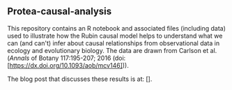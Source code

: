 ## Protea-causal-analysis
This repository contains an R notebook and associated files (including data)
used to illustrate how the Rubin causal model helps to understand what we
can (and can't) infer about causal relationships from observational data in
ecology and evolutionary biology. The data are drawn from Carlson et al.
(_Annals_ of Botany 117:195-207; 2016 (doi:
[https://dx.doi.org/10.1093/aob/mcv146])).

The blog post that discusses these results is at: [].

